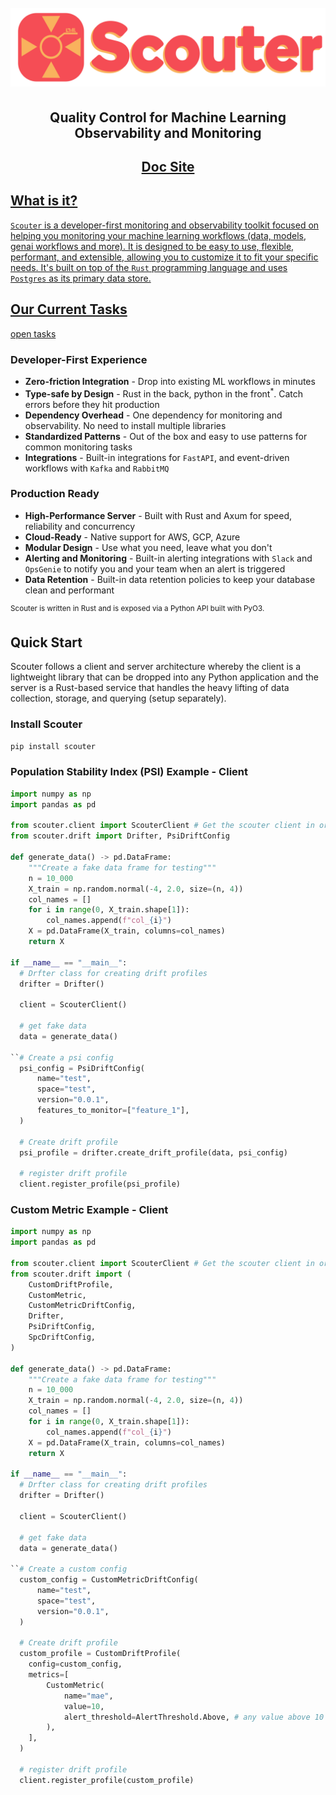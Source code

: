 <h1 align="center">
  <br>
  <img src="https://github.com/demml/scouter/blob/main/images/scouter-logo.png?raw=true"  width="1181" alt="scouter logo"/>
  <br>
</h1>

<h2 align="center"><b>Quality Control for Machine Learning Observability and Monitoring</b></h2>


<h2 align="center"><a href="https://demml.github.io/scouter/">Doc Site</h2>

## **What is it?**

`Scouter` is a developer-first monitoring and observability toolkit focused on helping you monitoring your machine learning workflows (data, models, genai workflows and more). It is designed to be easy to use, flexible, performant, and extensible, allowing you to customize it to fit your specific needs. It's built on top of the `Rust` programming language and uses `Postgres` as its primary data store.

## Our Current Tasks

[open tasks](https://docs.google.com/spreadsheets/d/1xU0RqYpFwnaj1cuNhTnd-2W8iQm7lBXw99O0Nh9oh0A/edit?usp=sharing)


### Developer-First Experience
- **Zero-friction Integration** - Drop into existing ML workflows in minutes
- **Type-safe by Design** - Rust in the back, python in the front<sup>*</sup>. Catch errors before they hit production
- **Dependency Overhead** - One dependency for monitoring and observability. No need to install multiple libraries
- **Standardized Patterns** - Out of the box and easy to use patterns for common monitoring tasks
- **Integrations** - Built-in integrations for `FastAPI`, and event-driven workflows with `Kafka` and `RabbitMQ`

### Production Ready
- **High-Performance Server** - Built with Rust and Axum for speed, reliability and concurrency
- **Cloud-Ready** - Native support for AWS, GCP, Azure
- **Modular Design** - Use what you need, leave what you don't
- **Alerting and Monitoring** - Built-in alerting integrations with `Slack` and `OpsGenie` to notify you and your team when an alert is triggered
- **Data Retention** - Built-in data retention policies to keep your database clean and performant
  
<sup>
Scouter is written in Rust and is exposed via a Python API built with PyO3.
</sup>

## Quick Start

Scouter follows a client and server architecture whereby the client is a lightweight library that can be dropped into any Python application and the server is a Rust-based service that handles the heavy lifting of data collection, storage, and querying (setup separately).


### Install Scouter
```bash
pip install scouter
```

### Population Stability Index (PSI) Example - Client

```python
import numpy as np
import pandas as pd

from scouter.client import ScouterClient # Get the scouter client in order to interact with the server
from scouter.drift import Drifter, PsiDriftConfig

def generate_data() -> pd.DataFrame:
    """Create a fake data frame for testing"""
    n = 10_000
    X_train = np.random.normal(-4, 2.0, size=(n, 4))
    col_names = []
    for i in range(0, X_train.shape[1]):
        col_names.append(f"col_{i}")
    X = pd.DataFrame(X_train, columns=col_names)
    return X

if __name__ == "__main__":
  # Drfter class for creating drift profiles
  drifter = Drifter()

  client = ScouterClient()

  # get fake data
  data = generate_data()

``# Create a psi config
  psi_config = PsiDriftConfig(
      name="test",
      space="test",
      version="0.0.1",
      features_to_monitor=["feature_1"],
  )

  # Create drift profile
  psi_profile = drifter.create_drift_profile(data, psi_config)

  # register drift profile
  client.register_profile(psi_profile)
```


### Custom Metric Example - Client

```python
import numpy as np
import pandas as pd

from scouter.client import ScouterClient # Get the scouter client in order to interact with the server
from scouter.drift import (
    CustomDriftProfile,
    CustomMetric,
    CustomMetricDriftConfig,
    Drifter,
    PsiDriftConfig,
    SpcDriftConfig,
)

def generate_data() -> pd.DataFrame:
    """Create a fake data frame for testing"""
    n = 10_000
    X_train = np.random.normal(-4, 2.0, size=(n, 4))
    col_names = []
    for i in range(0, X_train.shape[1]):
        col_names.append(f"col_{i}")
    X = pd.DataFrame(X_train, columns=col_names)
    return X

if __name__ == "__main__":
  # Drfter class for creating drift profiles
  drifter = Drifter()

  client = ScouterClient()

  # get fake data
  data = generate_data()

``# Create a custom config
  custom_config = CustomMetricDriftConfig(
      name="test",
      space="test",
      version="0.0.1",
  )

  # Create drift profile
  custom_profile = CustomDriftProfile(
    config=custom_config,
    metrics=[
        CustomMetric(
            name="mae",
            value=10,
            alert_threshold=AlertThreshold.Above, # any value above 10 will trigger an alert
        ),
    ],
  )

  # register drift profile
  client.register_profile(custom_profile)
```